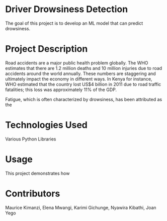 # Driver Drowsiness Detection


The goal of this project is to develop an ML model that can predict drowsiness.


# Project Description

Road accidents are a major public health problem globally. The WHO estimates that there are 1.2 million deaths and 10 million injuries due to road accidents around the world annually. These numbers are staggering and ultimately impact the economy in different ways. In Kenya for instance, WHO estimated that the country lost US$4 billion in 2011 due to road traffic fatalities; this loss was approximately 11% of the GDP.

Fatigue, which is often characterized by drowsiness, has been attributed as the 


# Technologies Used

Various Python Libraries

# Usage

This project demonstrates how 

# Contributors

Maurice Kimanzi, Elena Mwangi, Karimi Gichunge, Nyawira Kibathi, Joan Yego
